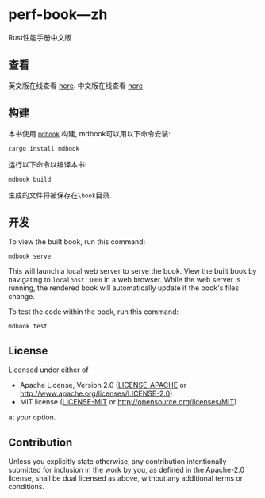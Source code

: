 # perf-book—zh

Rust性能手册中文版

## 查看

英文版在线查看 [here](https://nnethercote.github.io/perf-book/).
中文版在线查看 [here](https://poly000.github.io/perf-book-zh/)

## 构建

本书使用 [`mdbook`](https://github.com/rust-lang/mdBook) 构建, mdbook可以用以下命令安装:
```
cargo install mdbook
```
运行以下命令以编译本书:
```
mdbook build
```
生成的文件将被保存在`\book`目录.

## 开发

To view the built book, run this command:
```
mdbook serve
```
This will launch a local web server to serve the book. View the built book by
navigating to `localhost:3000` in a web browser. While the web server is
running, the rendered book will automatically update if the book's files
change.

To test the code within the book, run this command:
```
mdbook test
```

## License

Licensed under either of
* Apache License, Version 2.0 ([LICENSE-APACHE](LICENSE-APACHE) or
  http://www.apache.org/licenses/LICENSE-2.0)
* MIT license ([LICENSE-MIT](LICENSE-MIT) or
  http://opensource.org/licenses/MIT)

at your option.

## Contribution

Unless you explicitly state otherwise, any contribution intentionally submitted
for inclusion in the work by you, as defined in the Apache-2.0 license, shall
be dual licensed as above, without any additional terms or conditions.
